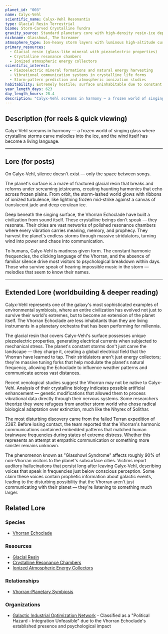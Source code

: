 ```yaml
---
planet_id: "003"
name: Calyx-Vehl
scientific_name: Calyx-Vehl Resonantis
type: Glacial Resin Terrestrial
biome: Storm-Carved Crystalline Tundra
gravity_source: Standard planetary core with high-density resin-ice deposits
nickname: Glasshowl, The Screamer
atmosphere_type: Ion-heavy storm layers with luminous high-altitude currents; constant gale-force winds
primary_resources:
  - Glacial resin (glass-like mineral with piezoelectric properties)
  - Crystalline resonance chambers
  - Ionized atmospheric energy collectors
scientific_interest:
  - Piezoelectric mineral formations and natural energy harvesting
  - Vibrational communication systems in crystalline life forms
  - Storm-pattern prediction and atmospheric ionization studies
habitability: Extremely hostile; surface uninhabitable due to constant storms and sub-zero temperatures; subterranean chambers theoretically habitable but psychologically devastating to most species
year_length_days: 623
day_length_hours: 28.4
description: "Calyx-Vehl screams in harmony — a frozen world of singing glass where crystalline storms carve melodies into the ice, and the wind itself has become a living language."
---
```


## Description (for reels & quick viewing)
Calyx-Vehl screams in harmony — a frozen world of singing glass where crystalline storms carve melodies into the ice, and the wind itself has become a living language.

---

## Lore (for posts)
On Calyx-Vehl, silence doesn't exist — only the space between songs.

The planet's surface is a maze of fractured glacial resin that breaks and reforms under screaming jetstreams, creating haunting harmonics that echo across frozen plains. From orbit, the storm-lashed world glows with ribbons of ionized turbulence, like lightning frozen mid-strike against a canvas of translucent jade and deep cerulean ice.

Deep beneath the singing surface, the Vhorran Echoclade have built a civilization from sound itself. These crystalline beings don't speak — they resonate. Their cities are vast networks of polished resonance chambers where every vibration carries meaning, memory, and prophecy. They harvest the planet's endless storms through massive stridulators, turning wind into power and chaos into communication.

To humans, Calyx-Vehl is madness given form. The constant harmonic frequencies, the clicking language of the Vhorran, and the absence of familiar silence drive most visitors to psychological breakdown within days. Those who survive speak of hearing impossible music in the storm — melodies that seem to know their names.

---

## Extended Lore (worldbuilding & deeper reading)
Calyx-Vehl represents one of the galaxy's most sophisticated examples of environmental symbiosis, where an entire civilization has evolved not just to survive their world's extremes, but to become an extension of the planet itself. The Vhorran Echoclade are less inhabitants than they are living instruments in a planetary orchestra that has been performing for millennia.

The glacial resin that covers Calyx-Vehl's surface possesses unique piezoelectric properties, generating electrical currents when subjected to mechanical stress. The planet's constant storms don't just carve the landscape — they charge it, creating a global electrical field that the Vhorran have learned to tap. Their stridulators aren't just energy collectors; they're massive tuning forks that help modulate the planet's natural frequency, allowing the Echoclade to influence weather patterns and communicate across vast distances.

Recent xenological studies suggest the Vhorran may not be native to Calyx-Vehl. Analysis of their crystalline biology indicates possible artificial enhancement — genetic modifications that allowed them to process vibrational data directly through their nervous systems. Some researchers theorize they were refugees from another storm world who chose radical biological adaptation over extinction, much like the Nhyrex of Solithar.

The most disturbing discovery came from the failed Terran expedition of 2387. Before losing contact, the team reported that the Vhorran's harmonic communications contained embedded patterns that matched human brainwave frequencies during states of extreme distress. Whether this represents an attempt at empathic communication or something more sinister remains unknown.

The phenomenon known as "Glasshowl Syndrome" affects roughly 90% of non-Vhorran visitors to the planet's subsurface cities. Victims report auditory hallucinations that persist long after leaving Calyx-Vehl, describing voices that speak in frequencies just below conscious perception. Some claim these voices contain prophetic information about galactic events, leading to the disturbing possibility that the Vhorran aren't just communicating with their planet — they're listening to something much larger.

## Related Lore
### Species
*   [Vhorran Echoclade](/species/vhorran_echoclade)

### Resources
*   [Glacial Resin](/resources/glacial_resin)
*   [Crystalline Resonance Chambers](/resources/crystalline_resonance_chambers)
*   [Ionized Atmospheric Energy Collectors](/resources/ionized_atmospheric_energy_collectors)

### Relationships
*   [Vhorran-Planetary Symbiosis](/relationships/calyx_vehl_vhorran_planetary_symbiosis)

### Organizations
*   [Galactic Industrial Optimization Network](/organizations/galactic_industrial_optimization_network) - Classified as a "Political Hazard - Integration Unfeasible" due to the Vhorran Echoclade's established presence and psychological impact